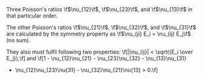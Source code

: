 Three Poisson's ratios \f$\nu_{12}\f$, \f$\nu_{23}\f$, and \f$\nu_{13}\f$ in
that particular order.

The other Poisson's ratios \f$\nu_{21}\f$, \f$\nu_{32}\f$, and \f$\nu_{31}\f$
are calculated by the symmetry property as \f$\nu_{ji} E_i = \nu_{ij} E_j\f$ (no sum).

They also must fulfil following two properties:
\f[|\nu_{ij}| < \sqrt({E_i \over E_j}),\f]
and
\f[1 - \nu_{12}\nu_{21} - \nu_{23}\nu_{32} - \nu_{13}\nu_{31} 
- \nu_{12}\nu_{23}\nu{31} - \nu_{32}\nu_{21}\nu{13} > 0.\f]
